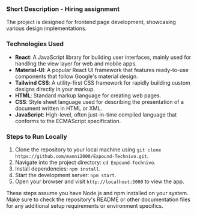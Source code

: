 ### Short Description - Hiring assignment
The project is designed for frontend page development, showcasing various design implementations.

### Technologies Used
- **React**: A JavaScript library for building user interfaces, mainly used for handling the view layer for web and mobile apps.
- **Material-UI**: A popular React UI framework that features ready-to-use components that follow Google's material design.
- **Tailwind CSS**: A utility-first CSS framework for rapidly building custom designs directly in your markup.
- **HTML**: Standard markup language for creating web pages.
- **CSS**: Style sheet language used for describing the presentation of a document written in HTML or XML.
- **JavaScript**: High-level, often just-in-time compiled language that conforms to the ECMAScript specification.

### Steps to Run Locally
1. Clone the repository to your local machine using `git clone https://github.com/manni2000/Expound-Technivo.git`.
2. Navigate into the project directory: `cd Expound-Technivo`.
3. Install dependencies: `npm install`.
4. Start the development server: `npm start`.
5. Open your browser and visit `http://localhost:3000` to view the app.

These steps assume you have Node.js and npm installed on your system. Make sure to check the repository's README or other documentation files for any additional setup requirements or environment specifics.

